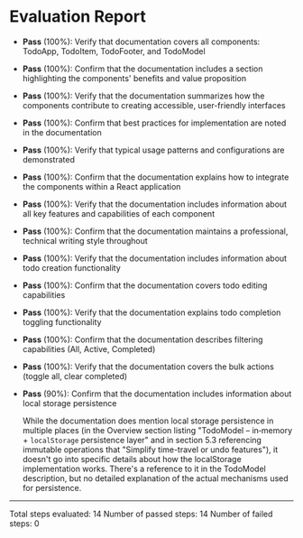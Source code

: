 # Evaluation Report

- **Pass** (100%): Verify that documentation covers all components: TodoApp, TodoItem, TodoFooter, and TodoModel
- **Pass** (100%): Confirm that the documentation includes a section highlighting the components' benefits and value proposition
- **Pass** (100%): Verify that the documentation summarizes how the components contribute to creating accessible, user-friendly interfaces
- **Pass** (100%): Confirm that best practices for implementation are noted in the documentation
- **Pass** (100%): Verify that typical usage patterns and configurations are demonstrated
- **Pass** (100%): Confirm that the documentation explains how to integrate the components within a React application
- **Pass** (100%): Verify that the documentation includes information about all key features and capabilities of each component
- **Pass** (100%): Confirm that the documentation maintains a professional, technical writing style throughout
- **Pass** (100%): Verify that the documentation includes information about todo creation functionality
- **Pass** (100%): Confirm that the documentation covers todo editing capabilities
- **Pass** (100%): Verify that the documentation explains todo completion toggling functionality
- **Pass** (100%): Confirm that the documentation describes filtering capabilities (All, Active, Completed)
- **Pass** (100%): Verify that the documentation covers the bulk actions (toggle all, clear completed)
- **Pass** (90%): Confirm that the documentation includes information about local storage persistence

    While the documentation does mention local storage persistence in multiple places (in the Overview section listing "TodoModel – in‑memory + `localStorage` persistence layer" and in section 5.3 referencing immutable operations that "Simplify time-travel or undo features"), it doesn't go into specific details about how the localStorage implementation works. There's a reference to it in the TodoModel description, but no detailed explanation of the actual mechanisms used for persistence.

---

Total steps evaluated: 14
Number of passed steps: 14
Number of failed steps: 0